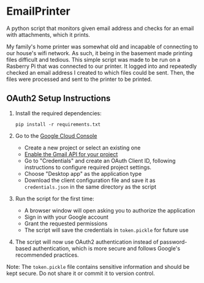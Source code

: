 # EmailPrinter

A python script that monitors given email address and checks for an email with attachments, which it prints.

My family's home printer was somewhat old and incapable of connecting to our house's wifi network. As such, it being in the basement made printing files difficult and tedious. This simple script was made to be run on a Rasberry Pi that was connected to our printer. It logged into and repeatedly checked an email address I created to which files could be sent. Then, the files were processed and sent to the printer to be printed.

## OAuth2 Setup Instructions

1. Install the required dependencies:

   ```
   pip install -r requirements.txt
   ```

2. Go to the [Google Cloud Console](https://console.cloud.google.com/)

   - Create a new project or select an existing one
   - [Enable the Gmail API for your project](https://console.cloud.google.com/marketplace/product/google/gmail.googleapis.com)
   - Go to "Credentials" and create an OAuth Client ID, following instructions to configure required project settings.
   - Choose "Desktop app" as the application type
   - Download the client configuration file and save it as `credentials.json` in the same directory as the script

3. Run the script for the first time:

   - A browser window will open asking you to authorize the application
   - Sign in with your Google account
   - Grant the requested permissions
   - The script will save the credentials in `token.pickle` for future use

4. The script will now use OAuth2 authentication instead of password-based authentication, which is more secure and follows Google's recommended practices.

Note: The `token.pickle` file contains sensitive information and should be kept secure. Do not share it or commit it to version control.
